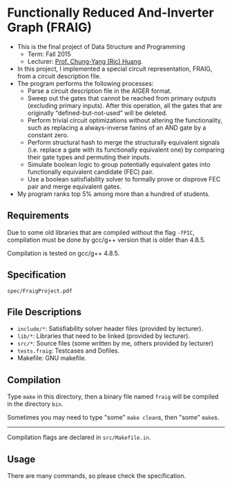 # Functionally Reduced And-Inverter Graph (FRAIG)
- This is the final project of Data Structure and Programming
  - Term: Fall 2015
  - Lecturer: [Prof. Chung-Yang (Ric) Huang](http://cc.ee.ntu.edu.tw/~ric/).
- In this project, I implemented a special circuit representation, FRAIG, from a circuit description file.
- The program performs the following processes:
  - Parse a circuit description file in the AIGER format.
  - Sweep out the gates that cannot be reached from primary outputs (excluding primary inputs). After this operation, all the gates that are originally “defined-but-not-used” will be deleted.
  - Perform trivial circuit optimizations without altering the functionality, such as replacing a always-inverse fanins of an AND gate by a constant zero.
  - Perform structural hash to merge the structurally equivalent signals (i.e. replace a gate with its functionally equivalent one) by comparing their gate types and permuting their inputs.
  - Simulate boolean logic to group potentially equivalent gates into functionally equivalent candidate (FEC) pair.
  - Use a boolean satisfiability solver to formally prove or disprove FEC pair and merge equivalent gates.
- My program ranks top 5% among more than a hundred of students.

## Requirements
Due to some old libraries that are compiled without the flag `-fPIC`, compilation must be done by gcc/g++ version that is older than 4.8.5.

Compilation is tested on gcc/g++ 4.8.5.

## Specification
`spec/FraigProject.pdf`

## File Descriptions
- `include/*`: Satisfiability solver header files (provided by lecturer).
- `lib/*`: Libraries that need to be linked (provided by lecturer).
- `src/*`: Source files (some written by me, others provided by lecturer)
- `tests.fraig`: Testcases and Dofiles.
- Makefile: GNU makefile.

## Compilation
Type `make` in this directory, then a binary file named `fraig` will be compiled in the directory `bin`.

Sometimes you may need to type "some" `make clean`s, then "some" `make`s.

---

Compilation flags are declared in `src/Makefile.in`.

## Usage
There are many commands, so please check the specification.
